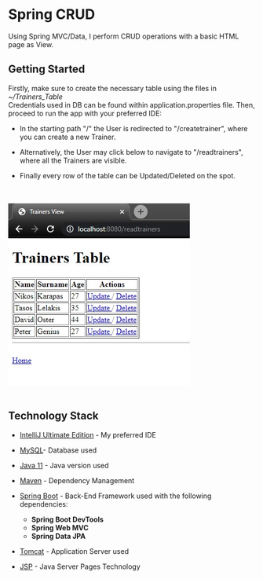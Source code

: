 # Spring CRUD

Using Spring MVC/Data, I perform CRUD operations with a basic HTML page as View.

## Getting Started

Firstly, make sure to create the necessary table using the files in *~/Trainers_Table* <br>
Credentials used in DB can be found within application.properties file.
Then, proceed to run the app with your preferred IDE:

- In the starting path "/" the User is redirected to "/createtrainer", where you can create a new Trainer.

- Alternatively, the User may click below to navigate to "/readtrainers", where all the Trainers are visible.

- Finally every row of the table can be Updated/Deleted on the spot.

<br></br>
<img src="myTrainer.jpg" alt="Trainers Table">
<br></br>

## Technology Stack


* [IntelliJ Ultimate Edition](https://www.jetbrains.com/idea/) - My preferred IDE
* [MySQL](https://www.mysql.com/)- Database used
* [Java 11](https://www.oracle.com/java/technologies/javase-jdk11-downloads.html) - Java version used
* [Maven](https://maven.apache.org/) - Dependency Management
* [Spring Boot](https://spring.io/projects/spring-boot) - Back-End Framework used with the following dependencies:

    * **Spring Boot DevTools**
    * **Spring Web MVC**
    * **Spring Data JPA**
    

* [Tomcat](http://tomcat.apache.org/) - Application Server used
* [JSP](https://www.oracle.com/java/technologies/jspt.html) - Java Server Pages Technology




